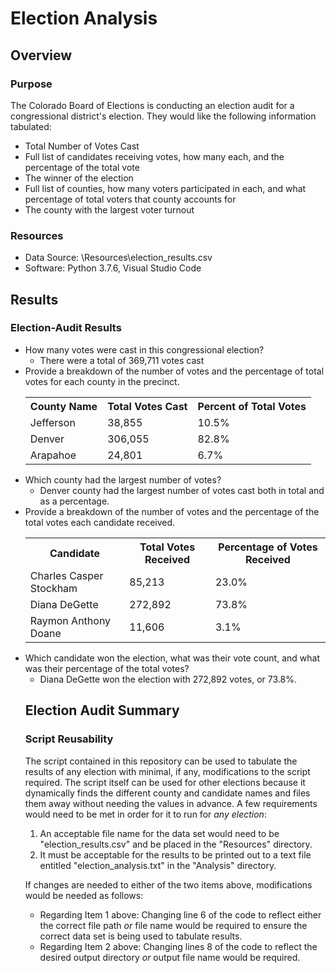 <h1>Election Analysis</h1>

<h2>Overview</h2>

<h3>Purpose</h3>
<p>
The Colorado Board of Elections is conducting an election audit for a congressional district's election.  They would like the following information tabulated:
<ul>
  <li>Total Number of Votes Cast</li>
  <li>Full list of candidates receiving votes, how many each, and the percentage of the total vote</li>
  <li>The winner of the election</li>
  <li>Full list of counties, how many voters participated in each, and what percentage of total voters that county accounts for</li>
  <li>The county with the largest voter turnout</li>
</ul>
</p>

<h3>Resources</h3>

<ul>
  <li>Data Source: \Resources\election_results.csv</li>
  <li>Software: Python 3.7.6, Visual Studio Code</li>
</ul>

<h2>Results</h2>

<h3>Election-Audit Results</h3>

<ul>
  <li>How many votes were cast in this congressional election?
  <ul>
    <li>There were a total of 369,711 votes cast</li>
    </ul>
  </li>
  <li>Provide a breakdown of the number of votes and the percentage of total votes for each county in the precinct.<br>
    <table>
      <tr>
      <th>County Name</th>
      <th>Total Votes Cast</th>
      <th>Percent of Total Votes</th>
      <tr>
        <td>Jefferson</td>
        <td>38,855</td>
        <td>10.5%</td>
      </tr>
      <tr>
        <td>Denver</td>
        <td>306,055</td>
        <td>82.8%</td>
      </tr>
      <tr>
        <td>Arapahoe</td>
        <td>24,801</td>
        <td>6.7%</td>
      </tr>
    </table>
  </li>
    <li>Which county had the largest number of votes?
    <ul>
      <li>Denver county had the largest number of votes cast both in total and as a percentage.</li>
    </ul>
  </li>
    <li>Provide a breakdown of the number of votes and the percentage of the total votes each candidate received.
    <table>
      <tr>
        <th>Candidate</th>
        <th>Total Votes Received</th>
        <th>Percentage of Votes Received</th>
      </tr>
      <tr>
        <td>Charles Casper Stockham</td>
        <td>85,213</td>
        <td>23.0%</td>
      </tr>
      <tr>
        <td>Diana DeGette</td>
        <td>272,892</td>
        <td>73.8%</td>
      </tr>
      <tr>
        <td>Raymon Anthony Doane</td>
        <td>11,606</td>
        <td>3.1%</td>
      </tr>
      </table>
  </li>
    <li>Which candidate won the election, what was their vote count, and what was their percentage of the total votes?
    <ul>
      <li>Diana DeGette won the election with 272,892 votes, or 73.8%.</li>
    </ul>
  </li>
  
  <h2>Election Audit Summary</h2>
  
  <h3>Script Reusability</h3>
  <p>
  The script contained in this repository can be used to tabulate the results of any election with minimal, if any, modifications to the script required.  The script itself can be used for other elections because it dynamically finds the different county and candidate names and files them away without needing the values in advance.  A few requirements would need to be met in order for it to run for <i>any election</i>:
  <ol>
    <li>An acceptable file name for the data set would need to be "election_results.csv" and be placed in the "Resources" directory.</li>
    <li>It must be acceptable for the results to be printed out to a text file entitled "election_analysis.txt" in the "Analysis" directory.</li>
  </ol>
  </p>
  <p>
  If changes are needed to either of the two items above, modifications would be needed as follows:
  <ul>
    <li>Regarding Item 1 above: Changing line 6 of the code to reflect either the correct file path <i>or</i> file name would be required to ensure the correct data set is being used to tabulate results.</li>
    <li>Regarding Item 2 above: Changing lines 8 of the code to reflect the desired output directory <i>or</i> output file name would be required.</li>
  </ul>
  </p>

